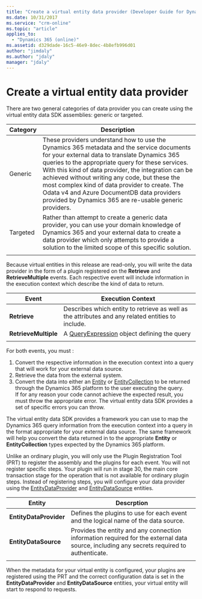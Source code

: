 ```yaml
---
title: "Create a virtual entity data provider (Developer Guide for Dynamics 365 Customer Engagement) | MicrosoftDocs"
ms.date: 10/31/2017
ms.service: "crm-online"
ms.topic: "article"
applies_to: 
  - "Dynamics 365 (online)"
ms.assetid: d329dade-16c5-46e9-8dec-4b8efb996d01
author: "jimdaly"
ms.author: "jdaly"
manager: "jdaly"
---
```


# Create a virtual entity data provider

There are two general categories of data provider you can create using the virtual entity data SDK assemblies: generic or targeted.

|Category |Description|
|---------|-----------|
|Generic | These providers understand how to use the Dynamics 365 metadata and the service documents for your external data to translate Dynamics 365 queries to the appropriate query for these services. With this kind of data provider, the integration can be achieved without writing any code, but these the most complex kind of data provider to create. The Odata v4 and Azure DocumentDB data providers provided by Dynamics 365 are re-usable generic providers.|
|Targeted |Rather than attempt to create a generic data provider, you can use your domain knowledge of Dynamics 365 and your external data to create a data provider which only attempts to provide a solution to the limited scope of this specific solution.|
| | |

Because virtual entities in this release are read-only, you will write the data provider in the form of a plugin registered on the **Retrieve** and **RetrieveMultiple** events. Each respective event will include information in the execution context which describe the kind of data to return. 

|Event |Execution Context|
|------|-----------------|
|**Retrieve**|Describes which entity to retrieve as well as the attributes and any related entities to include.|
|**RetrieveMultiple**|A [QueryExpression](https://msdn.microsoft.com/library/microsoft.xrm.sdk.query.queryexpression.aspx) object defining the query|
| | |

For both events, you must :
1. Convert the respective information in the execution context into a query that will work for your external data source.
2. Retrieve the data from the external system.
3. Convert the data into either an [Entity](https://msdn.microsoft.com/library/microsoft.xrm.sdk.entity.aspx) or [EntityCollection](https://msdn.microsoft.com/library/microsoft.xrm.sdk.entitycollection.aspx) to be returned through the Dynamics 365 platform to the user executing the query.  
If for any reason your code cannot achieve the expected result, you must throw the appropriate error. The virtual entity data SDK provides a set of specific errors you can throw.

The virtual entity data SDK provides a framework you can use to map the Dynamics 365 query information from the execution context into a query in the format appropriate for your external data source. The same framework will help you convert the data returned in to the appropriate **Entity** or **EntityCollection** types expected by the Dynamics 365 platform.

Unlike an ordinary plugin, you will only use the Plugin Registration Tool (PRT) to register the assembly and the plugins for each event. You will not register specific steps. Your plugin will run in stage 30, the main core transaction stage for the operation that is not available for ordinary plugin steps. Instead of registering steps, you will configure your data provider using the [EntityDataProvider](../entities/entitydataprovider.md) and [EntityDataSource](../entities/entitydatasource.md) entities. 

|Entity |Descrption|
|-----|-----|
|**EntityDataProvider**|Defines the plugins to use for each event and the logical name of the data source.|
|**EntityDataSource**|Provides the entity and any connection information required for the external data source, including any secrets required to authenticate.|
| | |

When the metadata for your virtual entity is configured, your plugins are registered using the PRT and the correct configuration data is set in the **EntityDataProvider** and **EntityDataSource** entities, your virtual entity will start to respond to requests.


